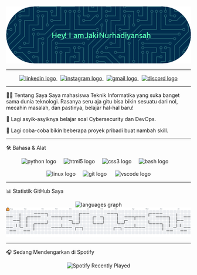 <!--
Halo Jaki!
Ini adalah versi baru dari README Anda, dirancang agar terlihat bersih, profesional, dan menarik.
Jangan ragu untuk mengubah tautan, teks, dan gambar sesuai keinginan Anda.
Anda perlu memperbarui tautan untuk sosial media dan memastikan nama pengguna (username) untuk statistik GitHub sudah benar.
-->


![Header](img/github-header-image.png)

---
<p align="center">
<a href="https://www.linkedin.com/in/jaki-nurhadiyansah/" target="_blank">
<img src="https://img.shields.io/static/v1?message=LinkedIn&logo=linkedin&label=&color=0077B5&logoColor=white&labelColor=&style=for-the-badge" height="35" alt="linkedin logo" />
</a> &nbsp;
<a href="https://www.instagram.com/furzinta/" target="_blank">
<img src="https://img.shields.io/static/v1?message=Instagram&logo=instagram&label=&color=E4405F&logoColor=white&labelColor=&style=for-the-badge" height="35" alt="instagram logo" />
</a> &nbsp;
<a href="mailto:gantidenganemailanda@gmail.com" target="_blank"> <!-- Ganti dengan email Anda -->
<img src="https://img.shields.io/static/v1?message=Gmail&logo=gmail&label=&color=D14836&logoColor=white&labelColor=&style=for-the-badge" height="35" alt="gmail logo" />
</a> &nbsp;
<a href="https://www.google.com/search?q=https://discord.com/users/ID_DISCORD_ANDA" target="_blank"> <!-- Ganti dengan ID Discord Anda -->
<img src="https://img.shields.io/static/v1?message=Discord&logo=discord&label=&color=7289DA&logoColor=white&labelColor=&style=for-the-badge" height="35" alt="discord logo" />
</a>
</p>

------

</div>

👨‍💻 Tentang Saya
Saya mahasiswa Teknik Informatika yang suka banget sama dunia teknologi. Rasanya seru aja gitu bisa bikin sesuatu dari nol, mecahin masalah, dan pastinya, belajar hal-hal baru!

🌱 Lagi asyik-asyiknya belajar soal Cybersecurity dan DevOps.

🔭 Lagi coba-coba bikin beberapa proyek pribadi buat nambah skill.

---

🛠️ Bahasa & Alat
<p align="center">
<!-- Baris 1: Bahasa & Web -->
<img src="https://cdn.jsdelivr.net/gh/devicons/devicon/icons/python/python-original.svg" height="40" alt="python logo" title="Python"/>
<img width="12" />
<img src="https://cdn.jsdelivr.net/gh/devicons/devicon/icons/html5/html5-original.svg" height="40" alt="html5 logo" title="HTML5"/>
<img width="12" />
<img src="https://cdn.jsdelivr.net/gh/devicons/devicon/icons/css3/css3-original.svg" height="40" alt="css3 logo" title="CSS3"/>
<img width="12" />
  <img src="https://cdn.jsdelivr.net/gh/devicons/devicon/icons/bash/bash-original.svg" height="30" alt="bash logo"  />
  <img width="15" />
<br><br>
<!-- Baris 2: DevOps & Tools -->
<img src="https://cdn.jsdelivr.net/gh/devicons/devicon/icons/linux/linux-original.svg" height="40" alt="linux logo" title="Linux"/>
<img width="12" />
 <img src="https://cdn.jsdelivr.net/gh/devicons/devicon/icons/git/git-original.svg" height="30" alt="git logo"  />
  <img width="15" />
  <img src="https://cdn.jsdelivr.net/gh/devicons/devicon/icons/vscode/vscode-original.svg" height="30" alt="vscode logo"  />
</div>

---

📊 Statistik GitHub Saya
<div align="center">
  <img src="https://github-readme-stats.vercel.app/api/top-langs?username=Jackynur&locale=en&hide_title=false&layout=compact&card_width=320&langs_count=5&theme=dracula&hide_border=false" height="150" alt="languages graph" />
</div>

<div align="center">

<picture>
  <source media="(prefers-color-scheme: dark)" srcset="https://raw.githubusercontent.com/Jackynur/Jackynur/output/pacman-contribution-graph-dark.svg">
  <source media="(prefers-color-scheme: light)" srcset="https://raw.githubusercontent.com/Jackynur/Jackynur/output/pacman-contribution-graph.svg">
  <img alt="pacman contribution graph" src="https://raw.githubusercontent.com/Jackynur/Jackynur/output/pacman-contribution-graph.svg">
</picture>
</div>

---

🎧 Sedang Mendengarkan di Spotify
<div align="center">
<img src="https://spotify-recently-played-readme.vercel.app/api?user=253pi8s8ae2jua58hwzcabi70" alt="Spotify Recently Played" />
</div>
